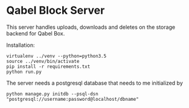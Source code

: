 # Qabel Block Server

This server handles uploads, downloads and deletes on the storage backend for Qabel Box.

Installation:

	virtualenv ../venv --python=python3.5
	source ../venv/bin/activate
	pip install -r requirements.txt
	python run.py


The server needs a postgresql database that needs to me initialized by

    python manage.py initdb --psql-dsn "postgresql://username:password@localhost/dbname"
